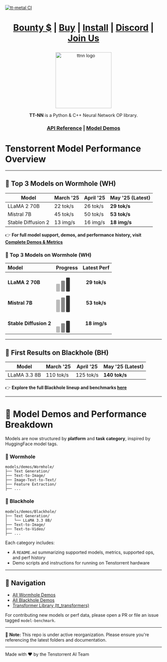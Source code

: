 [![tt-metal CI](https://github.com/tenstorrent/tt-metal/actions/workflows/all-post-commit-workflows.yaml/badge.svg)](https://github.com/tenstorrent/tt-metal/actions/workflows/all-post-commit-workflows.yaml)

<div align="center">

<h1>

[Bounty $](https://github.com/tenstorrent/tt-metal/issues?q=is%3Aissue%20state%3Aopen%20label%3Abounty) | [Buy](https://tenstorrent.com/cards/) | [Install](./INSTALLING.md) | [Discord](https://discord.gg/tvhGzHQwaj) | [Join Us](https://boards.greenhouse.io/tenstorrent/jobs/4155609007)

</h1>

<img src="https://github.com/user-attachments/assets/a67452e7-e310-4c90-9a0c-a823efb20c74" alt="ttnn logo" height="180"/>

**TT-NN** is a Python & C++ Neural Network OP library.

<h3>

[API Reference](https://docs.tenstorrent.com/tt-metal/latest/ttnn/index.html) | [Model Demos](./models/demos/)

</h3>

</div>

# Tenstorrent Model Performance Overview

---

## 🚀 Top 3 Models on **Wormhole** (WH)

| Model          | March '25 | April '25 | May '25 (Latest) |
|----------------|-----------|-----------|------------------|
| LLaMA 2 70B    | 22 tok/s  | 26 tok/s  | **29 tok/s**     |
| Mistral 7B     | 45 tok/s  | 50 tok/s  | **53 tok/s**     |
| Stable Diffusion 2 | 13 img/s | 16 img/s | **18 img/s**     |

👉 **For full model support, demos, and performance history, visit [Complete Demos & Metrics](./models/demos)**

<h3>🚀 Top 3 Models on Wormhole (WH)</h3>

<table>
  <thead>
    <tr>
      <th align="left">Model</th>
      <th>Progress</th>
      <th align="center">Latest Perf</th>
    </tr>
  </thead>
  <tbody>
    <tr>
      <td><b>LLaMA 2 70B</b></td>
      <td>
        <div style="display:flex;gap:4px;align-items:flex-end;height:60px;">
          <div style="width:12px;height:25px;background:#bbb;border-radius:2px;"></div>
          <div style="width:12px;height:35px;background:#888;border-radius:2px;"></div>
          <div style="width:12px;height:45px;background:#333;border-radius:2px;"></div>
        </div>
      </td>
      <td align="center"><b>29 tok/s</b></td>
    </tr>
    <tr>
      <td><b>Mistral 7B</b></td>
      <td>
        <div style="display:flex;gap:4px;align-items:flex-end;height:60px;">
          <div style="width:12px;height:40px;background:#bbb;border-radius:2px;"></div>
          <div style="width:12px;height:47px;background:#888;border-radius:2px;"></div>
          <div style="width:12px;height:53px;background:#333;border-radius:2px;"></div>
        </div>
      </td>
      <td align="center"><b>53 tok/s</b></td>
    </tr>
    <tr>
      <td><b>Stable Diffusion 2</b></td>
      <td>
        <div style="display:flex;gap:4px;align-items:flex-end;height:60px;">
          <div style="width:12px;height:20px;background:#bbb;border-radius:2px;"></div>
          <div style="width:12px;height:30px;background:#888;border-radius:2px;"></div>
          <div style="width:12px;height:38px;background:#333;border-radius:2px;"></div>
        </div>
      </td>
      <td align="center"><b>18 img/s</b></td>
    </tr>
  </tbody>
</table>

---

## 🧠 First Results on **Blackhole** (BH)

| Model            | March '25 | April '25 | May '25 (Latest) |
|------------------|-----------|-----------|------------------|
| LLaMA 3.3 8B     | 110 tok/s | 125 tok/s | **140 tok/s**    |

👉 **Explore the full Blackhole lineup and benchmarks [here](./models/demos/Blackhole)**

---

# 📂 Model Demos and Performance Breakdown

Models are now structured by **platform** and **task category**, inspired by HuggingFace model tags.

### 🔹 Wormhole

```
models/demos/Wormhole/
├── Text Generation/
├── Text-to-Image/
├── Image-Text-to-Text/
├── Feature Extraction/
├── ...
```

### 🔹 Blackhole

```
models/demos/Blackhole/
├── Text Generation/
│   └── LLaMA 3.3 8B/
├── Text-to-Image/
├── Text-to-Video/
├── ...
```

Each category includes:
- A `README.md` summarizing supported models, metrics, supported ops, and perf history
- Demo scripts and instructions for running on Tenstorrent hardware

---

## 🧭 Navigation

- [All Wormhole Demos](./models/demos/Wormhole)
- [All Blackhole Demos](./models/demos/Blackhole)
- [Transformer Library (tt_transformers)](./models/tt_transformers)

For contributing new models or perf data, please open a PR or file an issue tagged `model-benchmark`.

---

🔔 **Note:** This repo is under active reorganization. Please ensure you're referencing the latest folders and documentation.

---

Made with ❤️ by the Tenstorrent AI Team
